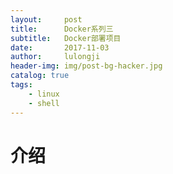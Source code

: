 ```yaml
---
layout:     post
title:      Docker系列三
subtitle:   Docker部署项目
date:       2017-11-03
author:     lulongji
header-img: img/post-bg-hacker.jpg
catalog: true
tags:
    - linux
    - shell
---
```


# 介绍




